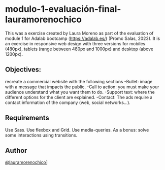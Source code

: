 # modulo-1-evaluación-final-lauramorenochico

This was a exercise created by Laura Moreno as part of the evaluation of module 1 for Adalab bootcamp (https://adalab.es/) (Promo Salas, 2023).
It is an exercise in responsive web design with three versions for mobiles (480px), tablets (range between 480px and 1000px) and desktop (above 1200px).

## Objectives:

recreate a commercial website with the following sections
-Bullet: image with a message that impacts the public.
-Call to action: you must make your audience understand what you want them to do.
-Support text: where the different options for the client are explained.
-Contact:
The ads require a contact information of the company (web, social networks...).

## Requirements

Use Sass.
Use flexbox and Grid.
Use media-queries.
As a bonus: solve some interactions using transitions.

## Author

[@lauramorenochico](https://github.com/lauramorenochico)]
